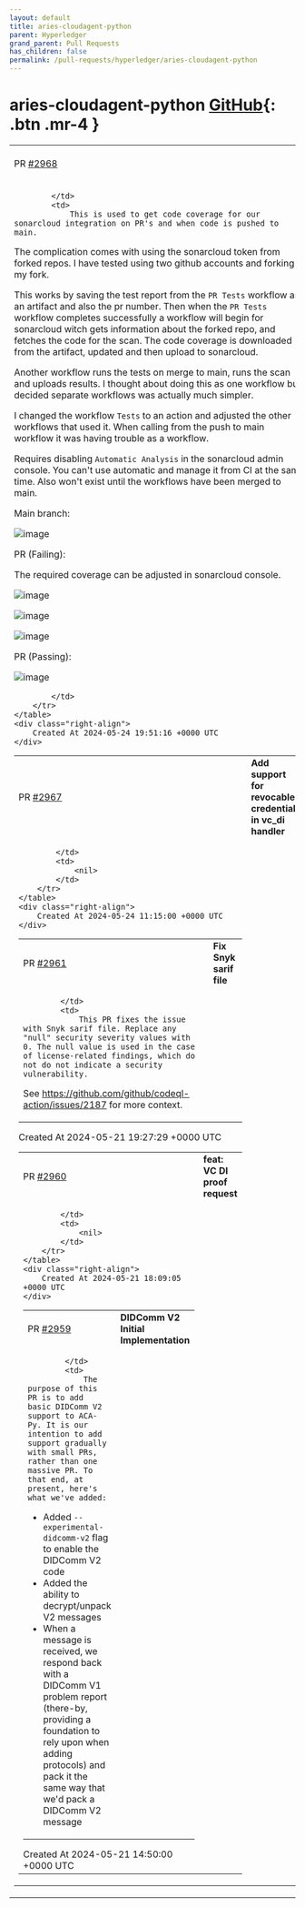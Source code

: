 ```yaml
---
layout: default
title: aries-cloudagent-python
parent: Hyperledger
grand_parent: Pull Requests
has_children: false
permalink: /pull-requests/hyperledger/aries-cloudagent-python
---
```


# aries-cloudagent-python <span class="fs-3 right-align">[GitHub](https://github.com/hyperledger/aries-cloudagent-python){: .btn .mr-4 }</span>


<div>
    <table>
        <tr>
            <td>
                PR <a href="https://github.com/hyperledger/aries-cloudagent-python/pull/2968" class=".btn">#2968</a>
            </td>
            <td>
                <b>
                    Sonarcloud with code coverage
                </b>
            </td>
        </tr>
        <tr>
            <td>
                
            </td>
            <td>
                This is used to get code coverage for our sonarcloud integration on PR's and when code is pushed to main. 

The complication comes with using the sonarcloud token from forked repos. I have tested using two github accounts and forking my fork. 

This works by saving the test report from the `PR Tests` workflow as an artifact and also the pr number. Then when the `PR Tests` workflow completes successfully a workflow will begin for sonarcloud witch gets information about the forked repo, and fetches the code for the scan. The code coverage is downloaded from the artifact, updated and then upload to sonarcloud.

Another workflow runs the tests on merge to main, runs the scan and uploads results. I thought about doing this as one workflow but decided separate workflows was actually much simpler.

I changed the workflow `Tests` to an action and adjusted the other workflows that used it. When calling from the push to main workflow it was having trouble as a workflow.

Requires disabling `Automatic Analysis` in the sonarcloud admin console. You can't use automatic and manage it from CI at the same time. Also won't exist until the workflows have been merged to main.

Main branch:

![image](https://github.com/hyperledger/aries-cloudagent-python/assets/31809382/028b59c9-6977-4402-a26b-5d693305b3a3)

PR (Failing):

The required coverage can be adjusted in sonarcloud console.

![image](https://github.com/hyperledger/aries-cloudagent-python/assets/31809382/4b30d724-da76-4187-ae6b-619e8c839568)

![image](https://github.com/hyperledger/aries-cloudagent-python/assets/31809382/ee0efd1a-d5fb-4ffe-8c2b-5c6a0b2f0890)

![image](https://github.com/hyperledger/aries-cloudagent-python/assets/31809382/a6ec57c1-ac31-4802-b93d-4cdddc4ada9d)

PR (Passing):

![image](https://github.com/hyperledger/aries-cloudagent-python/assets/31809382/ff860d3b-5746-4248-8c30-b69f1334d79e)


            </td>
        </tr>
    </table>
    <div class="right-align">
        Created At 2024-05-24 19:51:16 +0000 UTC
    </div>
</div>

<div>
    <table>
        <tr>
            <td>
                PR <a href="https://github.com/hyperledger/aries-cloudagent-python/pull/2967" class=".btn">#2967</a>
            </td>
            <td>
                <b>
                    Add support for revocable credentials in vc_di handler
                </b>
            </td>
        </tr>
        <tr>
            <td>
                
            </td>
            <td>
                <nil>
            </td>
        </tr>
    </table>
    <div class="right-align">
        Created At 2024-05-24 11:15:00 +0000 UTC
    </div>
</div>

<div>
    <table>
        <tr>
            <td>
                PR <a href="https://github.com/hyperledger/aries-cloudagent-python/pull/2961" class=".btn">#2961</a>
            </td>
            <td>
                <b>
                    Fix Snyk sarif file
                </b>
            </td>
        </tr>
        <tr>
            <td>
                
            </td>
            <td>
                This PR fixes the issue with Snyk sarif file. Replace any "null" security severity values with 0. The null value is used in the case of license-related findings, which do not do not indicate a security vulnerability.

See https://github.com/github/codeql-action/issues/2187 for more context.
            </td>
        </tr>
    </table>
    <div class="right-align">
        Created At 2024-05-21 19:27:29 +0000 UTC
    </div>
</div>

<div>
    <table>
        <tr>
            <td>
                PR <a href="https://github.com/hyperledger/aries-cloudagent-python/pull/2960" class=".btn">#2960</a>
            </td>
            <td>
                <b>
                    feat: VC DI proof request
                </b>
            </td>
        </tr>
        <tr>
            <td>
                
            </td>
            <td>
                <nil>
            </td>
        </tr>
    </table>
    <div class="right-align">
        Created At 2024-05-21 18:09:05 +0000 UTC
    </div>
</div>

<div>
    <table>
        <tr>
            <td>
                PR <a href="https://github.com/hyperledger/aries-cloudagent-python/pull/2959" class=".btn">#2959</a>
            </td>
            <td>
                <b>
                    DIDComm V2 Initial Implementation
                </b>
            </td>
        </tr>
        <tr>
            <td>
                
            </td>
            <td>
                The purpose of this PR is to add basic DIDComm V2 support to ACA-Py. It is our intention to add support gradually with small PRs, rather than one massive PR. To that end, at present, here's what we've added:

- Added `--experimental-didcomm-v2` flag to enable the DIDComm V2 code
- Added the ability to decrypt/unpack V2 messages
- When a message is received, we respond back with a DIDComm V1 problem report (there-by, providing a foundation to rely upon when adding protocols) and pack it the same way that we'd pack a DIDComm V2 message
            </td>
        </tr>
    </table>
    <div class="right-align">
        Created At 2024-05-21 14:50:00 +0000 UTC
    </div>
</div>

